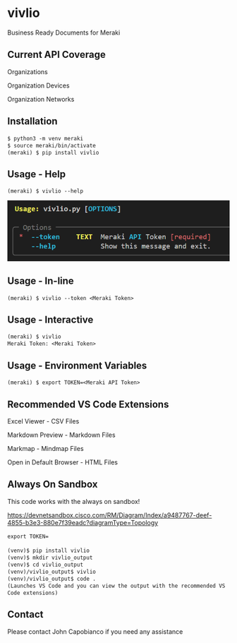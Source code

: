 # vivlio

Business Ready Documents for Meraki

## Current API Coverage

Organizations

Organization Devices

Organization Networks

## Installation

```console
$ python3 -m venv meraki
$ source meraki/bin/activate
(meraki) $ pip install vivlio
```

## Usage - Help

```console
(meraki) $ vivlio --help
```

![vivlio Help](/images/help.png)

## Usage - In-line

```console
(meraki) $ vivlio --token <Meraki Token>
```

## Usage - Interactive

```console
(meraki) $ vivlio
Meraki Token: <Meraki Token>
```

## Usage - Environment Variables

```console
(meraki) $ export TOKEN=<Meraki API Token>

```

## Recommended VS Code Extensions

Excel Viewer - CSV Files

Markdown Preview - Markdown Files

Markmap - Mindmap Files

Open in Default Browser - HTML Files

## Always On Sandbox

This code works with the always on sandbox! 

https://devnetsandbox.cisco.com/RM/Diagram/Index/a9487767-deef-4855-b3e3-880e7f39eadc?diagramType=Topology

```console
export TOKEN=

(venv)$ pip install vivlio
(venv)$ mkdir vivlio_output
(venv)$ cd vivlio_output
(venv)/vivlio_output$ vivlio
(venv)/vivlio_output$ code . 
(Launches VS Code and you can view the output with the recommended VS Code extensions)
```
## Contact

Please contact John Capobianco if you need any assistance
